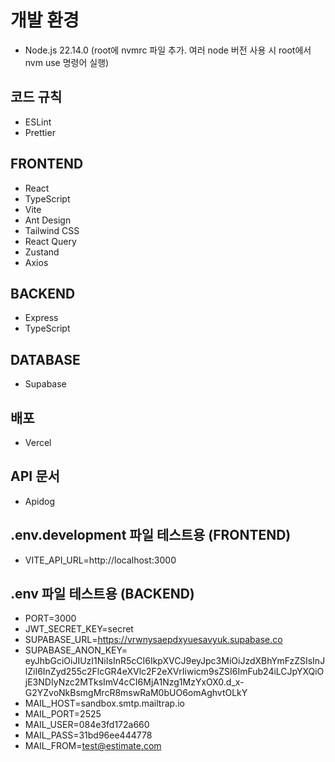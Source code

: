 # 개발 환경

-   Node.js 22.14.0 (root에 nvmrc 파일 추가. 여러 node 버전 사용 시 root에서 nvm use 명령어 실행)

## 코드 규칙

-   ESLint
-   Prettier

## FRONTEND

-   React
-   TypeScript
-   Vite
-   Ant Design
-   Tailwind CSS
-   React Query
-   Zustand
-   Axios

## BACKEND

-   Express
-   TypeScript

## DATABASE

-   Supabase

## 배포

-   Vercel

## API 문서

-   Apidog

## .env.development 파일 테스트용 (FRONTEND)

-   VITE_API_URL=http://localhost:3000

## .env 파일 테스트용 (BACKEND)

-   PORT=3000
-   JWT_SECRET_KEY=secret
-   SUPABASE_URL=https://vrwnysaepdxyuesavyuk.supabase.co
-   SUPABASE_ANON_KEY=
    eyJhbGciOiJIUzI1NiIsInR5cCI6IkpXVCJ9eyJpc3MiOiJzdXBhYmFzZSIsInJlZiI6InZyd255c2FlcGR4eXVlc2F2eXVrIiwicm9sZSI6ImFub24iLCJpYXQiOjE3NDIyNzc2MTksImV4cCI6MjA1Nzg1MzYxOX0.d_x-G2YZvoNkBsmgMrcR8mswRaM0bUO6omAghvtOLkY
-   MAIL_HOST=sandbox.smtp.mailtrap.io
-   MAIL_PORT=2525
-   MAIL_USER=084e3fd172a660
-   MAIL_PASS=31bd96ee444778
-   MAIL_FROM=test@estimate.com
